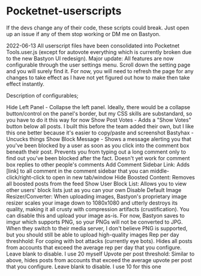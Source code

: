 # Pocketnet-userscripts
If the devs change any of their code, these scripts could break. Just open up an issue if any of them stop working or DM me on Bastyon.

2022-06-13
All userscript files have been consolidated into Pocketnet Tools.user.js (except for autovote everything which is currently broken due to the new Bastyon UI redesign). Major update: All features are now configurable through the user settings menu. Scroll down the setting page and you will surely find it. For now, you will need to refresh the page for any changes to take effect as I have not yet figured out how to make then take effect instantly.

Description of configurables;

Hide Left Panel - Collapse the left panel. Ideally, there would be a collapse button/control on the panel's border, but my CSS skills are substandard, so you have to do it this way for now
Show Post Votes - Adds a "Show Votes" button below all posts. I built this before the team added their own, but I like this one better because it's easier to copy/paste and screenshot
Bastyhax - Uncucks things
Show Block Message - Shows a message alerting you that you've been blocked by a user as soon as you click into the comment box beneath their post. Prevents you from typing out a long comment only to find out you've been blocked after the fact. Doesn't yet work for comment box replies to other people's comments
Add Comment Sidebar Link: Adds [link] to all comment in the comment sidebar that you can middle-click/right-click to open in new tab/window
Hide Boosted Content: Removes all boosted posts from the feed
Show User Block List: Allows you to view other users' block lists just as you can your own
Disable Default Image Resizer/Converter: When uploading images, Bastyon's proprietary image resizer scales your image down to 1080x1080 and utterly destroys its quality, making it all crusty with compression artifacts (crustification). You can disable this and upload your image as-is. For now, Bastyon saves to imgur which supports PNG, so your PNGs will not be converted to JPG. When they switch to their media server, I don't believe PNG is supported, but you should still be able to upload high-quality images
Rep per day threshhold: For coping with bot attacks (currently eye bots). Hides all posts from accounts that exceed the average rep per day that you configure. Leave blank to disable. I use 20 myself
Upvote per post threshold: Similar to above, hides posts from accounts that exceed the average upvote per post that you configure. Leave blank to disable. I use 10 for this one

